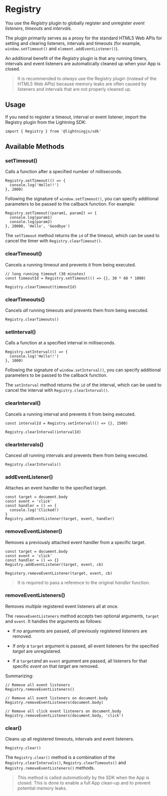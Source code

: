 # Registry


You use the *Registry* plugin to globally register and unregister *event listeners*, *timeouts* and *intervals*.


The plugin primarily serves as a proxy for the standard HTML5 Web APIs for setting and clearing listeners, intervals and timeouts
(for example, `window.setTimeout()` and `element.addEventListener()`).


An additional benefit of the *Registry* plugin is that any running timers, intervals and event listeners are
automatically cleaned up when your App is closed.

> It is recommended to *always* use the Registry plugin (instead of the HTML5 Web APIs) because memory leaks are often caused by listeners and intervals that are not properly cleaned up.

## Usage


If you need to register a timeout, interval or event listener, import the Registry plugin from the Lightning SDK:


```
import { Registry } from '@lightningjs/sdk'
```

## Available Methods

### setTimeout()


Calls a function after a specified number of milliseconds.


```
Registry.setTimeout(() => {
  console.log('Hello!!')
}, 2000)
```


Following the signature of `window.setTimeout()`, you can specify additional  parameters to be passed to the callback function. For example:


```
Registry.setTimeout((param1, param2) => {
  console.log(param1)
  console.log(param2)
}, 20000, 'Hello', 'Goodbye')
```


The `setTimeout` method returns the `id` of the timeout, which can be used to cancel the timer with `Registry.clearTimeout()`.

### clearTimeout()


Cancels a running timeout and prevents it from being executed.


```
// long running timeout (30 minutes)
const timeoutId = Registry.setTimeout(() => {}, 30 * 60 * 1000)

Registry.clearTimeout(timeoutId)
```

### clearTimeouts()


Cancels *all* running timeouts and prevents them from being executed.


```
Registry.clearTimeouts()
```

### setInterval()


Calls a function at a specified interval in milliseconds.


```
Registry.setInterval(() => {
  console.log('Hello!!')
}, 1000)
```


Following the signature of `window.setInterval()`, you can specify additional parameters to be passed to the callback function.


The `setInterval` method returns the `id` of the interval, which can be used to cancel the interval with `Registry.clearInterval()`.

### clearInterval()


Cancels a running interval and prevents it from being executed.


```
const intervalId = Registry.setInterval(() => {}, 1500)

Registry.clearInterval(intervalId)
```

### clearIntervals()


Cancesl *all* running intervals and prevents them from being executed.


```
Registry.clearIntervals()
```

### addEventListener()


Attaches an event handler to the specified target.


```
const target = document.body
const event = 'click'
const handler = () => {
  console.log('Clicked!)
}
Registry.addEventListener(target, event, handler)
```

### removeEventListener()


Removes a previously attached event handler from a specific target.


```
const target = document.body
const event = 'click'
const handler = () => {}
Registry.addEventListener(target, event, cb)

Registery.removeEventListener(target, event, cb)
```

> It is required to pass a reference to the original *handler* function.

### removeEventListeners()


Removes *multiple* registered event listeners all at once.


The `removeEventListeners` method accepts two optional arguments, `target` and `event`. It handles the arguments as follows:

* If *no* arguments are passed, *all* previously registered listeners are removed.

* If *only* a `target` argument is passed, all event listeners for the specified *target* are unregistered.

* If a `target`*and* an `event` argument are passed, all listeners for that specific *event* on that *target* are removed.


Summarizing:


```
// Remove all event listeners
Registry.removeEventListeners()

// Remove all event listeners on document.body
Registry.removeEventListeners(document.body)

// Remove all click event listeners on document.body
Registry.removeEventListeners(document.body, 'click')
```

### clear()


Cleans up all registered timeouts, intervals and event listeners.


```
Registry.clear()
```


The `Registry.clear()` method is a combination of the `Registry.clearIntervals()`, `Registry.clearTimeouts()` and `Registry.removeEventListeners()` methods.

> This method is called *automatically* by the SDK when the App is closed. This is done to enable a full App clean-up
and to prevent potential memory leaks.